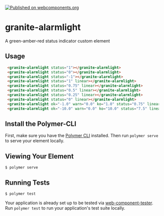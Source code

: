 [![Published on webcomponents.org](https://img.shields.io/badge/webcomponents.org-published-blue.svg)](https://www.webcomponents.org/element/LostInBrittany/granite-alarmlight)

# granite-alarmlight

A green-amber-red status indicator custom element

## Usage

```html
 <granite-alarmlight status="1"></granite-alarmlight>
 <granite-alarmlight status="0"></granite-alarmlight>
 <granite-alarmlight status="-1"></granite-alarmlight>
 <granite-alarmlight status="1" linear></granite-alarmlight>
 <granite-alarmlight status="0.75" linear></granite-alarmlight>
 <granite-alarmlight status="0.5" linear></granite-alarmlight>
 <granite-alarmlight status="0.25" linear></granite-alarmlight>
 <granite-alarmlight status="0" linear></granite-alarmlight>
 <granite-alarmlight ok="-1.0" warn="0.0" ko="1.0" status="0.75" linear></granite-alarmlight>
 <granite-alarmlight ok="-10.0" warn="0.0" ko="10.0" status="7.5" linear></granite-alarmlight>
```

## Install the Polymer-CLI

First, make sure you have the [Polymer CLI](https://www.npmjs.com/package/polymer-cli) installed. Then run `polymer serve` to serve your element locally.

## Viewing Your Element

```
$ polymer serve
```

## Running Tests

```
$ polymer test
```

Your application is already set up to be tested via [web-component-tester](https://github.com/Polymer/web-component-tester). Run `polymer test` to run your application's test suite locally.

